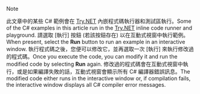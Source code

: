 
> [!NOTE]
> <span data-ttu-id="ec2d1-101">此文章中的某些 C# 範例會在 [Try.NET](https://try.dot.net) 內嵌程式碼執行器和測試區執行。</span><span class="sxs-lookup"><span data-stu-id="ec2d1-101">Some of the C# examples in this article run in the [Try.NET](https://try.dot.net) inline code runner and playground.</span></span> <span data-ttu-id="ec2d1-102">請選取 [執行] 按鈕 (若該按鈕存在) 以在互動式視窗中執行範例。</span><span class="sxs-lookup"><span data-stu-id="ec2d1-102">When present, select the **Run** button to run an example in an interactive window.</span></span> <span data-ttu-id="ec2d1-103">執行程式碼之後，您便可以修改它，並再選取一次 [執行] 來執行修改過的程式碼。</span><span class="sxs-lookup"><span data-stu-id="ec2d1-103">Once you execute the code, you can modify it and run the modified code by selecting **Run** again.</span></span> <span data-ttu-id="ec2d1-104">修改過的程式碼會在互動式視窗中執行，或是如果編譯失敗的話，互動式視窗會顯示所有 C# 編譯器錯誤訊息。</span><span class="sxs-lookup"><span data-stu-id="ec2d1-104">The modified code either runs in the interactive window or, if compilation fails, the interactive window displays all C# compiler error messages.</span></span>  